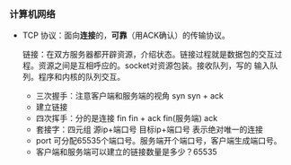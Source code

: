 ### 计算机网络

* TCP 协议：面向**连接**的，**可靠**（用ACK确认）的传输协议。

  链接：在双方服务器都开辟资源，介绍状态。链接过程就是数据包的交互过程。资源之间是互相呼应的。socket对资源包装。接收队列，写的 输入队列。程序和内核的队列交互。

  * 三次握手：注意客户端和服务端的视角 syn  syn + ack
  * 建立链接
  * 四次挥手：分的是连接 fin fin + ack fin(服务端) ack
  * 套接字：四元组 源ip+端口号 目标ip+端口号 表示绝对唯一的连接
  * port 可分配65535个端口号。服务端开个端口号，客户端生成端口号。
  * 客户端和服务端可以建立的链接数量是多少？65535

